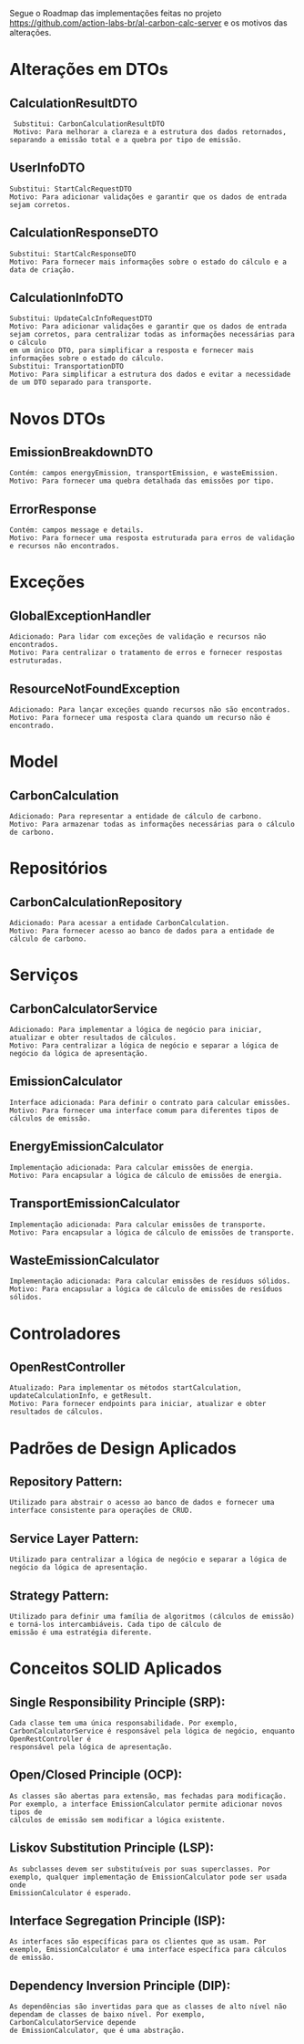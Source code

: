 Segue o Roadmap das implementações feitas no projeto https://github.com/action-labs-br/al-carbon-calc-server e os motivos das alterações.

# Alterações em DTOs
  ## CalculationResultDTO
     Substitui: CarbonCalculationResultDTO
     Motivo: Para melhorar a clareza e a estrutura dos dados retornados, separando a emissão total e a quebra por tipo de emissão.
  ## UserInfoDTO
    Substitui: StartCalcRequestDTO
    Motivo: Para adicionar validações e garantir que os dados de entrada sejam corretos.
  ## CalculationResponseDTO
    Substitui: StartCalcResponseDTO
    Motivo: Para fornecer mais informações sobre o estado do cálculo e a data de criação.
  ## CalculationInfoDTO
    Substitui: UpdateCalcInfoRequestDTO
    Motivo: Para adicionar validações e garantir que os dados de entrada sejam corretos, para centralizar todas as informações necessárias para o cálculo 
    em um único DTO, para simplificar a resposta e fornecer mais informações sobre o estado do cálculo.
    Substitui: TransportationDTO
    Motivo: Para simplificar a estrutura dos dados e evitar a necessidade de um DTO separado para transporte.
# Novos DTOs
  ## EmissionBreakdownDTO
    Contém: campos energyEmission, transportEmission, e wasteEmission.
    Motivo: Para fornecer uma quebra detalhada das emissões por tipo.
  ## ErrorResponse
    Contém: campos message e details.
    Motivo: Para fornecer uma resposta estruturada para erros de validação e recursos não encontrados.
# Exceções
  ## GlobalExceptionHandler
    Adicionado: Para lidar com exceções de validação e recursos não encontrados.
    Motivo: Para centralizar o tratamento de erros e fornecer respostas estruturadas.
  ## ResourceNotFoundException
    Adicionado: Para lançar exceções quando recursos não são encontrados.
    Motivo: Para fornecer uma resposta clara quando um recurso não é encontrado.
# Model
  ## CarbonCalculation
    Adicionado: Para representar a entidade de cálculo de carbono.
    Motivo: Para armazenar todas as informações necessárias para o cálculo de carbono.
# Repositórios
  ## CarbonCalculationRepository
    Adicionado: Para acessar a entidade CarbonCalculation.
    Motivo: Para fornecer acesso ao banco de dados para a entidade de cálculo de carbono.
# Serviços
  ## CarbonCalculatorService
    Adicionado: Para implementar a lógica de negócio para iniciar, atualizar e obter resultados de cálculos.
    Motivo: Para centralizar a lógica de negócio e separar a lógica de negócio da lógica de apresentação.
  ## EmissionCalculator
    Interface adicionada: Para definir o contrato para calcular emissões.
    Motivo: Para fornecer uma interface comum para diferentes tipos de cálculos de emissão.
  ## EnergyEmissionCalculator
    Implementação adicionada: Para calcular emissões de energia.
    Motivo: Para encapsular a lógica de cálculo de emissões de energia.
  ## TransportEmissionCalculator
    Implementação adicionada: Para calcular emissões de transporte.
    Motivo: Para encapsular a lógica de cálculo de emissões de transporte.
  ## WasteEmissionCalculator
    Implementação adicionada: Para calcular emissões de resíduos sólidos.
    Motivo: Para encapsular a lógica de cálculo de emissões de resíduos sólidos.
# Controladores
  ## OpenRestController
    Atualizado: Para implementar os métodos startCalculation, updateCalculationInfo, e getResult.
    Motivo: Para fornecer endpoints para iniciar, atualizar e obter resultados de cálculos.
# Padrões de Design Aplicados
  ## Repository Pattern: 
    Utilizado para abstrair o acesso ao banco de dados e fornecer uma interface consistente para operações de CRUD.
  ## Service Layer Pattern: 
    Utilizado para centralizar a lógica de negócio e separar a lógica de negócio da lógica de apresentação.
  ## Strategy Pattern:
    Utilizado para definir uma família de algoritmos (cálculos de emissão) e torná-los intercambiáveis. Cada tipo de cálculo de 
    emissão é uma estratégia diferente.
# Conceitos SOLID Aplicados
  ## Single Responsibility Principle (SRP):
    Cada classe tem uma única responsabilidade. Por exemplo, CarbonCalculatorService é responsável pela lógica de negócio, enquanto OpenRestController é 
    responsável pela lógica de apresentação.
  ## Open/Closed Principle (OCP):
    As classes são abertas para extensão, mas fechadas para modificação. Por exemplo, a interface EmissionCalculator permite adicionar novos tipos de 
    cálculos de emissão sem modificar a lógica existente.
  ## Liskov Substitution Principle (LSP):
    As subclasses devem ser substituíveis por suas superclasses. Por exemplo, qualquer implementação de EmissionCalculator pode ser usada onde 
    EmissionCalculator é esperado.
  ## Interface Segregation Principle (ISP):
    As interfaces são específicas para os clientes que as usam. Por exemplo, EmissionCalculator é uma interface específica para cálculos de emissão.
  ## Dependency Inversion Principle (DIP):
    As dependências são invertidas para que as classes de alto nível não dependam de classes de baixo nível. Por exemplo, CarbonCalculatorService depende 
    de EmissionCalculator, que é uma abstração.

